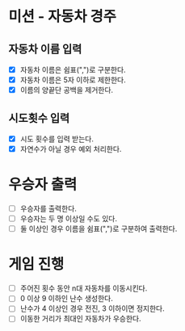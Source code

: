 # 미션 - 자동차 경주
## 자동차 이름 입력
- [X] 자동차 이름은 쉼표(",")로 구분한다.
- [X] 자동차 이름은 5자 이하로 제한한다.
- [X] 이름의 양끝단 공백을 제거한다.

## 시도횟수 입력
- [X] 시도 횟수를 입력 받는다.
- [X] 자연수가 아닐 경우 예외 처리한다.

# 우승자 출력
- [ ] 우승자를 출력한다.
- [ ] 우승자는 두 명 이상일 수도 있다.
- [ ] 둘 이상인 경우 이름을 쉼표(",")로 구분하여 출력한다.

# 게임 진행
- [ ] 주어진 횟수 동안 n대 자동차를 이동시킨다.
- [ ] 0 이상 9 이하인 난수 생성한다.
- [ ] 난수가 4 이상인 경우 전진, 3 이하이면 정지한다.
- [ ] 이동한 거리가 최대인 자동차가 우승한다.
